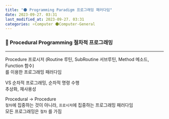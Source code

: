 ```yaml
---
title: "🌑 Programming Paradigm 프로그래밍 패러다임"
date: 2023-09-27. 03:31
last_modified_at: 2023-09-27. 03:31
categories: ⭐Computer 🌑Computer-General
---
```


### 💫 Procedural Programming 절차적 프로그래밍

---

Procedure 프로시저 (Routine 루틴, SubRoutine 서브루틴, Method 메소드, Function 함수)  
를 이용한 프로그래밍 패러다임  

VS 순차적 프로그래밍, 순차적 명령 수행  
추상화, 재사용성  

Procedural -> Procedure  
`절차`에 집중하는 것이 아니라, `프로시저`에 집중하는 프로그래밍 패러다임  
모든 프로그래밍은 `절차` 를 가짐  
